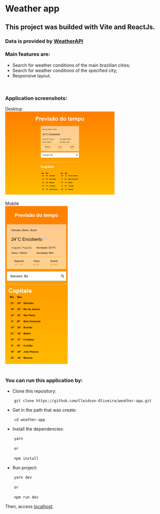 # Weather app

## This project was builded with Vite and ReactJs.

### Data is provided by [WeatherAPI](https://www.weatherapi.com/)

### Main features are:
- Search for weather conditions of the main brazilian cities;
- Search for weather conditions of the specified city;
- Responsive layout.

<br />

### Application screenshots:

<div>
    Desktop <br />
    <img src="screenshot/desktop.png" width="70%" />
</div>
<br />
<div>
    Mobile <br />
    <img src="screenshot/mobile.png" width="40%" />
</div>

<br />

### You can run this application by:

- Clone this repository:
```
    git clone https://github.com/Cleidson-Oliveira/weather-app.git
```

- Get in the path that was create:

```
    cd weather-app
```

- Install the dependencies:

```
    yarn

    or

    npm install
```

- Run project:

```
    yarn dev

    or

    npm run dev
```

Then, access [localhost](http://localhost:3000/).
